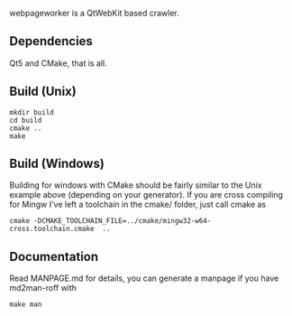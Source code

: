 
webpageworker is a QtWebKit based crawler.

## Dependencies

Qt5 and CMake, that is all.

## Build (Unix)

    mkdir build
    cd build
    cmake ..
    make

## Build (Windows)

Building for windows with CMake should be fairly similar to the Unix example
above (depending on your generator). If you are cross compiling for Mingw I've
left a toolchain in the cmake/ folder, just call cmake as

    cmake -DCMAKE_TOOLCHAIN_FILE=../cmake/mingw32-w64-cross.toolchain.cmake  ..

## Documentation

Read MANPAGE.md for details, you can generate a manpage
if you have md2man-roff with

    make man

